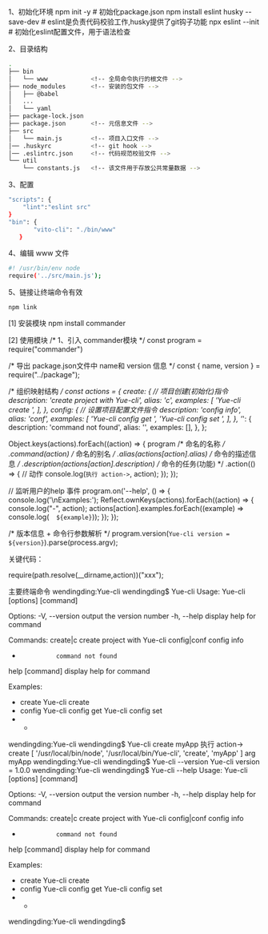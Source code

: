 
<!-- 第一阶段：让 Yue-cli 可用 -->
1、初始化环境
npm init -y                         # 初始化package.json
npm install eslint husky --save-dev # eslint是负责代码校验工作,husky提供了git钩子功能
npx eslint --init                   # 初始化eslint配置文件，用于语法检查

2、目录结构
```bash
.
├── bin
│   └── www            <!-- 全局命令执行的根文件 -->
├── node_modules       <!-- 安装的包文件 -->
│   ├── @babel
│   ...
│   └── yaml
├── package-lock.json
├── package.json       <!-- 元信息文件 -->
├── src       
│   └── main.js        <!-- 项目入口文件 -->
│── .huskyrc           <!-- git hook -->
│── .eslintrc.json     <!-- 代码规范校验文件 -->
└── util
    └── constants.js   <!-- 该文件用于存放公共常量数据 -->
```

3、配置
```bash
"scripts": {
    "lint":"eslint src"
}
"bin": {
       "vito-cli": "./bin/www"
   }
```
4、编辑 www 文件
```bash
#! /usr/bin/env node
require('../src/main.js');
```

5、链接让终端命令有效
```
npm link
```

<!-- 第二阶段 让 Yue-cli 拥有help等配置项 -->

[1] 安装模块
npm install commander

[2] 使用模块
/* 1、引入 commander模块 */
const program = require("commander")

/* 导出 package.json文件中 name和 version 信息 */
const { name, version } = require("../package");


/* 组织映射结构 */
const actions = {
    create: { // 项目创建(初始化)指令
        description: 'create project with Yue-cli',
        alias: 'c',
        examples: [
            'Yue-cli create <project-name>',
        ],
    },
    config: { // 设置项目配置文件指令
        description: 'config info',
        alias: 'conf',
        examples: [
            'Yue-cli config get <k>',
            'Yue-cli config set <k> <v>',
        ],
    },
    '*': {
        description: 'command not found',
        alias: '',
        examples: [],
    },
};

Object.keys(actions).forEach((action) => {
    program
    /* 命名的名称 */
        .command(action)
        /* 命名的别名 */
        .alias(actions[action].alias)
        /* 命令的描述信息 */
        .description(actions[action].description)
        /* 命令的任务(功能) */
        .action(() => { // 动作
            console.log(`执行 action->`, action);
        });
});

// 监听用户的help 事件
program.on('--help', () => {
    console.log('\nExamples:');
    Reflect.ownKeys(actions).forEach((action) => {
        console.log("-", action);
        actions[action].examples.forEach((example) => console.log(`  ${example}`));
    });
});

/* 版本信息 + 命令行参数解析 */
program.version(`Yue-cli version = ${version}`).parse(process.argv);

<!-- 第三阶段 实现每个配置参数的动作 譬如 Yue-cli create 应该创建项目-->
关键代码：
<!-- require 加载模块得到的是函数，后面跟上()表示函数调用，并把参数传递给函数。 -->
<!-- 如果是 Yue-cli create xxx 那么就加载 create.js 文件，并传递 xxx 给函数 -->
<!-- 如果是 Yue-cli config ccc 那么就加载 config.js 文件，并传递 ccc 给函数 -->
require(path.resolve(__dirname,action))("xxx");  

<!-- 第四阶段 实现 create 初始化项目的命令 -->
<!-- 核心过程 -->
<!-- (1) 通过 npm install axios 安装 axios 以发送网络请求下载初始化项目需要用到的模板文件。 -->
<!-- (2) 封装异步发请求的代码以获取模板信息-->
<!-- (3) 通过 npm install ora 安装 ora 并引入到项目中(作用是显示一些提示信息)  -->


主要终端命令
wendingding:Yue-cli wendingding$ Yue-cli 
Usage: Yue-cli [options] [command]

Options:
  -V, --version   output the version number
  -h, --help      display help for command

Commands:
  create|c        create project with Yue-cli
  config|conf     config info
  *               command not found
  help [command]  display help for command

Examples:
- create
  Yue-cli create <project-name>
- config
  Yue-cli config get <k>
  Yue-cli config set <k> <v>
- *
wendingding:Yue-cli wendingding$ Yue-cli create myApp
执行 action-> create
[ '/usr/local/bin/node',
  '/usr/local/bin/Yue-cli',
  'create',
  'myApp' ]
arg myApp
wendingding:Yue-cli wendingding$ Yue-cli --version
Yue-cli version = 1.0.0
wendingding:Yue-cli wendingding$ Yue-cli --help
Usage: Yue-cli [options] [command]

Options:
  -V, --version   output the version number
  -h, --help      display help for command

Commands:
  create|c        create project with Yue-cli
  config|conf     config info
  *               command not found
  help [command]  display help for command

Examples:
- create
  Yue-cli create <project-name>
- config
  Yue-cli config get <k>
  Yue-cli config set <k> <v>
- *
wendingding:Yue-cli wendingding$ 